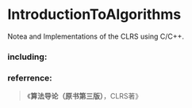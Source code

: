 # IntroductionToAlgorithms
Notea and Implementations of the CLRS using C/C++.   

### including:
  
### referrence:
>  《**算法导论（原书第三版）**，CLRS著》

